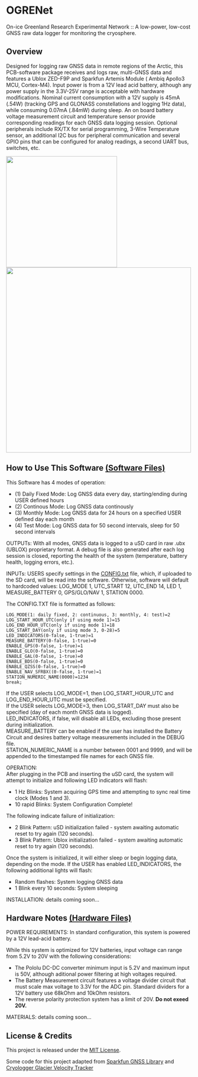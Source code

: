# OGRENet
On-ice Greenland Research Experimental Network :: A low-power, low-cost GNSS raw data logger for monitoring the cryosphere.

## Overview
Designed for logging raw GNSS data in remote regions of the Arctic, this PCB-software package receives and logs raw, multi-GNSS data and features a Ublox ZED-F9P and Sparkfun Artemis Module ( Ambiq Apollo3 MCU, Cortex-M4). Input power is from a 12V lead acid battery, although any power supply in the 3.3V-25V range is acceptable with hardware modifications. Nominal current consumption with a 12V supply is 45mA (.54W) (tracking GPS and GLONASS constellations and logging 1Hz data), while consuming 0.07mA (.84mW) during sleep. An on board battery voltage measurement circuit and temperature sensor provide corresponding readings for each GNSS data logging session. Optional peripherals include RX/TX for serial programming, 3-Wire Temperature sensor, an additional I2C bus for peripheral communication and several GPIO pins that can be configured for analog readings, a second UART bus, switches, etc. 

<img src="https://user-images.githubusercontent.com/37055625/156889824-d95c58e6-8be3-41f7-8ab4-701e75ca4c8e.jpg" width="300"/> <img src="https://user-images.githubusercontent.com/37055625/159164258-056cc197-e42d-48bf-8e59-d1279da0c638.png" width="500"/>

## How to Use This Software [(Software Files)](OGRENet)

This Software has 4 modes of operation: 
  - (1) Daily Fixed Mode: Log GNSS data every day, starting/ending during USER defined hours
  - (2) Continous Mode: Log GNSS data continously
  - (3) Monthly Mode: Log GNSS data for 24 hours on a specified USER defined day each month
  - (4) Test Mode: Log GNSS data for 50 second intervals, sleep for 50 second intervals
  
OUTPUTs: With all modes, GNSS data is logged to a uSD card in raw .ubx (UBLOX) proprietary format. A debug file is also generated after each log session is closed, reporting the health of the system (temperature, battery health, logging errors, etc.).
  
INPUTs: USERS specify settings in the [CONFIG.txt](OGRENet/CONFIG) file, which, if uploaded to the SD card, will be read into the software. 
Otherwise, software will default to hardcoded values: LOG_MODE 1, UTC_START 12, UTC_END 14, LED 1, MEASURE_BATTERY 0, GPS/GLO/NAV 1, STATION 0000.

The CONFIG.TXT file is formatted as follows: 

```
LOG_MODE(1: daily fixed, 2: continuous, 3: monthly, 4: test)=2
LOG_START_HOUR_UTC(only if using mode 1)=15
LOG_END_HOUR_UTC(only if using mode 1)=18
LOG_START_DAY(only if using mode 3, 0-28)=5
LED_INDICATORS(0-false, 1-true)=1
MEASURE_BATTERY(0-false, 1-true)=0
ENABLE_GPS(0-false, 1-true)=1
ENABLE_GLO(0-false, 1-true)=0
ENABLE_GAL(0-false, 1-true)=0
ENABLE_BDS(0-false, 1-true)=0
ENABLE_QZSS(0-false, 1-true)=0
ENABLE_NAV_SFRBX((0-false, 1-true)=1
STATION_NUMERIC_NAME(0000)=1234
break;
```

If the USER selects LOG_MODE=1, then LOG_START_HOUR_UTC and LOG_END_HOUR_UTC must be specified. <br>
If the USER selects LOG_MODE=3, then LOG_START_DAY must also be specified (day of each month GNSS data is logged). <br>
LED_INDICATORS, if false, will disable all LEDs, excluding those present during initialization. <br>
MEASURE_BATTERY can be enabled if the user has installed the Battery Circuit and desires battery voltage measurements included in the DEBUG file. <br>
STATION_NUMERIC_NAME is a number between 0001 and 9999, and will be appended to the timestamped file names for each GNSS file. <br>

OPERATION:  
After plugging in the PCB and inserting the uSD card, the system will attempt to initialize and following LED indicators will flash: 
  - 1 Hz Blinks: System acquiring GPS time and attempting to sync real time clock (Modes 1 and 3).
  - 10 rapid Blinks: System Configuration Complete!
  
 The following indicate failure of initialization: 
  - 2 Blink Pattern: uSD initialization failed - system awaiting automatic reset to try again (120 seconds).
  - 3 Blink Pattern: Ublox initialization failed - system awaiting automatic reset to try again (120 seconds).

Once the system is initialized, it will either sleep or begin logging data, depending on the mode. 
If the USER has enabled LED_INDICATORS, the following additional lights will flash: 
  - Random flashes: System logging GNSS data
  - 1 Blink every 10 seconds: System sleeping

INSTALLATION:
details coming soon...

## Hardware Notes [(Hardware Files)](Hardware)

POWER REQUIREMENTS: 
In standard configuration, this system is powered by a 12V lead-acid battery. 
  
While this system is optimized for 12V batteries, input voltage can range from 5.2V to 20V with the following considerations:  
  - The Pololu DC-DC converter minimum input is 5.2V and maximum input is 50V, although aditional power filtering at high voltages required. 
  - The Battery Measurement circuit features a voltage divider circuit that must scale max voltage to 3.3V for the ADC pin. Standard dividers for a 12V battery use 68kOhm and 10kOhm resistors. 
  - The reverse polarity protection system has a limit of 20V. **Do not exeed 20V.**

MATERIALS:
 details coming soon...

## License & Credits
This project is released under the [MIT License](http://opensource.org/licenses/MIT).

Some code for this project adapted from [Sparkfun GNSS Library](https://github.com/sparkfun/SparkFun_u-blox_GNSS_Arduino_Library) and 
[Cryologger Glacier Velocity Tracker](https://github.com/adamgarbo/Cryologger_Glacier_Velocity_Tracker)
